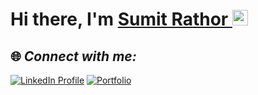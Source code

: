 # Hi there, I'm <a href="https://www.sumitrathor.rf.gd" target="_blank"> Sumit Rathor </a> <img src="https://media.giphy.com/media/hvRJCLFzcasrR4ia7z/giphy.gif" height="25px">

## 🌐 _Connect with me:_
<a href="https://www.linkedin.com/in/sumitrathor"><img src="https://img.shields.io/badge/LinkedIn-0A66C2?style=for-the-badge&logo=linkedin&logoColor=white" alt="LinkedIn Profile"></a>
<a href="https://www.linkedin.com/in/sumitrathor"><img src="https://img.shields.io/badge/Portfolio-red?style=for-the-badge&logo=google-chrome&logoColor=white" alt="Portfolio"></a>
